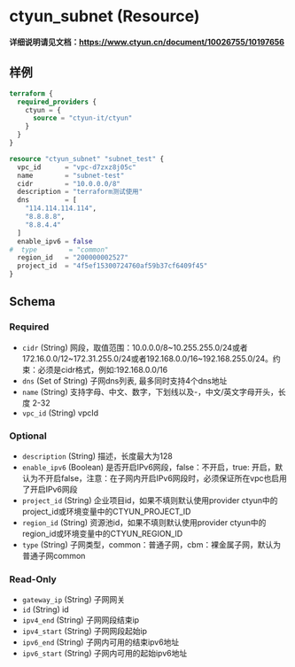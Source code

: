 # ctyun_subnet (Resource)
**详细说明请见文档：https://www.ctyun.cn/document/10026755/10197656**



## 样例

```terraform
terraform {
  required_providers {
    ctyun = {
      source = "ctyun-it/ctyun"
    }
  }
}

resource "ctyun_subnet" "subnet_test" {
  vpc_id      = "vpc-d7zxz8j05c"
  name        = "subnet-test"
  cidr        = "10.0.0.0/8"
  description = "terraform测试使用"
  dns         = [
    "114.114.114.114",
    "8.8.8.8",
    "8.8.4.4"
  ]
  enable_ipv6 = false
#  type        = "common"
  region_id   = "200000002527"
  project_id  = "4f5ef15300724760af59b37cf6409f45"
}
```

<!-- schema generated by tfplugindocs -->
## Schema

### Required

- `cidr` (String) 网段，取值范围：10.0.0.0/8~10.255.255.0/24或者172.16.0.0/12~172.31.255.0/24或者192.168.0.0/16~192.168.255.0/24。约束：必须是cidr格式，例如:192.168.0.0/16
- `dns` (Set of String) 子网dns列表, 最多同时支持4个dns地址
- `name` (String) 支持字母、中文、数字，下划线以及-，中文/英文字母开头，长度 2-32
- `vpc_id` (String) vpcId

### Optional

- `description` (String) 描述，长度最大为128
- `enable_ipv6` (Boolean) 是否开启IPv6网段，false：不开启，true: 开启，默认为不开启false，注意：在子网内开启IPv6网段时，必须保证所在vpc也启用了开启IPv6网段
- `project_id` (String) 企业项目id，如果不填则默认使用provider ctyun中的project_id或环境变量中的CTYUN_PROJECT_ID
- `region_id` (String) 资源池id，如果不填则默认使用provider ctyun中的region_id或环境变量中的CTYUN_REGION_ID
- `type` (String) 子网类型，common：普通子网，cbm：裸金属子网，默认为普通子网common

### Read-Only

- `gateway_ip` (String) 子网网关
- `id` (String) id
- `ipv4_end` (String) 子网网段结束ip
- `ipv4_start` (String) 子网网段起始ip
- `ipv6_end` (String) 子网内可用的结束ipv6地址
- `ipv6_start` (String) 子网内可用的起始ipv6地址